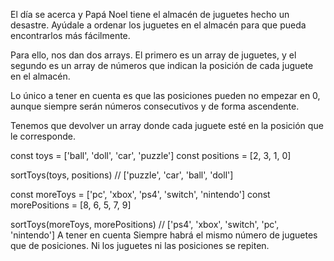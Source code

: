 El día se acerca y Papá Noel tiene el almacén de juguetes hecho un desastre. Ayúdale a ordenar los juguetes en el almacén para que pueda encontrarlos más fácilmente.

Para ello, nos dan dos arrays. El primero es un array de juguetes, y el segundo es un array de números que indican la posición de cada juguete en el almacén.

Lo único a tener en cuenta es que las posiciones pueden no empezar en 0, aunque siempre serán números consecutivos y de forma ascendente.

Tenemos que devolver un array donde cada juguete esté en la posición que le corresponde.

const toys = ['ball', 'doll', 'car', 'puzzle'] const positions = [2, 3, 1, 0]

sortToys(toys, positions) // ['puzzle', 'car', 'ball', 'doll']

const moreToys = ['pc', 'xbox', 'ps4', 'switch', 'nintendo'] const morePositions = [8, 6, 5, 7, 9]

sortToys(moreToys, morePositions) // ['ps4', 'xbox', 'switch', 'pc', 'nintendo'] A tener en cuenta Siempre habrá el mismo número de juguetes que de posiciones. Ni los juguetes ni
las posiciones se repiten.
